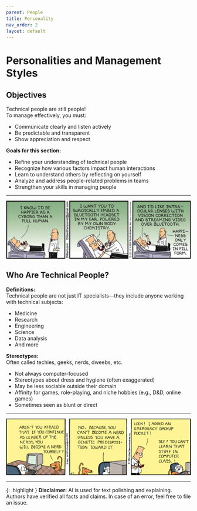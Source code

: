 ```yaml
---
parent: People
title: Personality
nav_order: 2
layout: default
---
```



# Personalities and Management Styles

## Objectives

Technical people are still people!  
To manage effectively, you must:
- Communicate clearly and listen actively
- Be predictable and transparent
- Show appreciation and respect

**Goals for this section:**
- Refine your understanding of technical people
- Recognize how various factors impact human interactions
- Learn to understand others by reflecting on yourself
- Analyze and address people-related problems in teams
- Strengthen your skills in managing people

---

![Dilber cyborg](image-4.png)

## Who Are Technical People?

**Definitions:**  
Technical people are not just IT specialists—they include anyone working with technical subjects:
- Medicine
- Research
- Engineering
- Science
- Data analysis
- And more

**Stereotypes:**  
Often called techies, geeks, nerds, dweebs, etc.  
- Not always computer-focused
- Stereotypes about dress and hygiene (often exaggerated)
- May be less sociable outside their domain
- Affinity for games, role-playing, and niche hobbies (e.g., D&D, online games)
- Sometimes seen as blunt or direct

---

![Dilberd Nerds](image-5.png)

---

{: .highlight }
**Disclaimer:** AI is used for text polishing and explaining. Authors have verified all facts and claims. In case of an error, feel free to file an issue.
